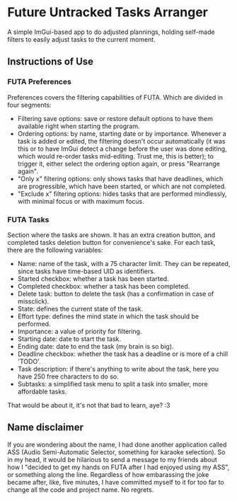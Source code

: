 # Future Untracked Tasks Arranger

A simple ImGui-based app to do adjusted plannings, holding self-made filters to easily adjust tasks to the current moment.

## Instructions of Use

### FUTA Preferences

Preferences covers the filtering capabilities of FUTA. Which are divided in four segments:
<ul>
	<li>Filtering save options: save or restore default options to have them available right when starting the program.</li>
	<li>Ordering options: by name, starting date or by importance. Whenever a task is added or edited, the filtering doesn't occur automatically (it was this
	or to have ImGui detect a change before the user was done editing, which would re-order tasks mid-editing. Trust me, this is better); to trigger it, either select
	the ordering option again, or press "Rearrange again".</li>
	<li>"Only x" filtering options: only shows tasks that have deadlines, which are progressible, which have been started, or which are not completed.</li>
	<li>"Exclude x" filtering options: hides tasks that are performed mindlessly, with minimal focus or with maximum focus.</li>
</ul>

### FUTA Tasks

Section where the tasks are shown. It has an extra creation button, and completed tasks deletion button for convenience's sake.
For each task, there are the following variables:
<ul>
	<li>Name: name of the task, with a 75 character limit. They can be repeated, since tasks have time-based UID as identifiers.</li>
	<li>Started checkbox: whether a task has been started.</li>
	<li>Completed checkbox: whether a task has been completed.</li>
	<li>Delete task: button to delete the task (has a confirmation in case of missclick).</li>
	<li>State: defines the current state of the task.</li>
	<li>Effort type: defines the mind state in which the task should be performed.</li>
	<li>Importance: a value of priority for filtering.</li>
	<li>Starting date: date to start the task.</li>
	<li>Ending date: date to end the task (my brain is so big).</li>
	<li>Deadline checkbox: whether the task has a deadline or is more of a chill 'TODO'.</li>
	<li>Task description: if there's anything to write about the task, here you have 250 free characters to do so.</li>
	<li>Subtasks: a simplified task menu to split a task into smaller, more affordable tasks.</li>
</ul>

That would be about it, it's not that bad to learn, aye? :3

## Name disclaimer

If you are wondering about the name, I had done another application called ASS (Audio Semi-Automatic Selector, something for karaoke selection). So in my head, it
would be hilarious to send a message to my friends about how I "decided to get my hands on FUTA after I had enjoyed using my ASS", or something along the line. Regardless
of how embarassing the joke became after, like, five minutes, I have committed myself to it for too far to change all the code and project name. No regrets.

